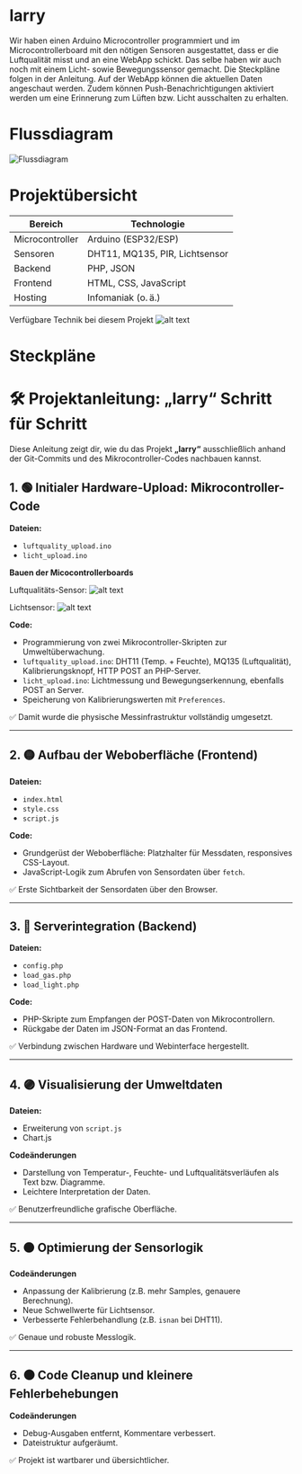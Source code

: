# larry

Wir haben einen Arduino Microcontroller programmiert und im Microcontrollerboard mit den nötigen Sensoren ausgestattet, dass er die Luftqualität misst und an eine WebApp schickt. Das selbe haben wir auch noch mit einem Licht- sowie Bewegungssensor gemacht. Die Steckpläne folgen in der Anleitung. Auf der WebApp können die aktuellen Daten angeschaut werden. Zudem können Push-Benachrichtigungen aktiviert werden um eine Erinnerung zum Lüften bzw. Licht ausschalten zu erhalten.

# Flussdiagram

![Flussdiagram](icons/Flussdiagram.jpeg)


# Projektübersicht

| Bereich         | Technologie                    |
| --------------- | ------------------------------ |
| Microcontroller | Arduino (ESP32/ESP)        |
| Sensoren        | DHT11, MQ135, PIR, Lichtsensor |
| Backend         | PHP, JSON                      |
| Frontend        | HTML, CSS, JavaScript          |
| Hosting         | Infomaniak (o. ä.)             |

Verfügbare Technik bei diesem Projekt
![alt text](icons/Technik.jpg)

# Steckpläne




# 🛠️ Projektanleitung: „larry“ Schritt für Schritt
Diese Anleitung zeigt dir, wie du das Projekt **„larry“** ausschließlich anhand der Git-Commits und des Mikrocontroller-Codes nachbauen kannst.



## 1. 🟢 Initialer Hardware-Upload: Mikrocontroller-Code

**Dateien:**  
- `luftquality_upload.ino`  
- `licht_upload.ino`

**Bauen der Micocontrollerboards**

Luftqualitäts-Sensor:
![alt text](icons/gassensor.jpeg)

Lichtsensor:
![alt text](icons/lichtsensor.jpeg)

**Code:**

- Programmierung von zwei Mikrocontroller-Skripten zur Umweltüberwachung.
- `luftquality_upload.ino`: DHT11 (Temp. + Feuchte), MQ135 (Luftqualität), Kalibrierungsknopf, HTTP POST an PHP-Server.
- `licht_upload.ino`: Lichtmessung und Bewegungserkennung, ebenfalls POST an Server.
- Speicherung von Kalibrierungswerten mit `Preferences`.

✅ Damit wurde die physische Messinfrastruktur vollständig umgesetzt.

---

## 2. 🟡 Aufbau der Weboberfläche (Frontend)

**Dateien:**  
- `index.html`  
- `style.css`  
- `script.js`

**Code:**

- Grundgerüst der Weboberfläche: Platzhalter für Messdaten, responsives CSS-Layout.
- JavaScript-Logik zum Abrufen von Sensordaten über `fetch`.

✅ Erste Sichtbarkeit der Sensordaten über den Browser.

---

## 3. 🔵 Serverintegration (Backend)

**Dateien:**  
- `config.php`
- `load_gas.php`  
- `load_light.php`  

**Code:**

- PHP-Skripte zum Empfangen der POST-Daten von Mikrocontrollern.
- Rückgabe der Daten im JSON-Format an das Frontend.

✅ Verbindung zwischen Hardware und Webinterface hergestellt.

---

## 4. 🟣 Visualisierung der Umweltdaten

**Dateien:**  
- Erweiterung von `script.js`  
- Chart.js

**Codeänderungen**

- Darstellung von Temperatur-, Feuchte- und Luftqualitätsverläufen als Text bzw. Diagramme.
- Leichtere Interpretation der Daten.

✅ Benutzerfreundliche grafische Oberfläche.

---

## 5. 🟤 Optimierung der Sensorlogik

**Codeänderungen**

- Anpassung der Kalibrierung (z.B. mehr Samples, genauere Berechnung).
- Neue Schwellwerte für Lichtsensor.
- Verbesserte Fehlerbehandlung (z.B. `isnan` bei DHT11).

✅ Genaue und robuste Messlogik.

---

## 6. ⚫ Code Cleanup und kleinere Fehlerbehebungen

**Codeänderungen**

- Debug-Ausgaben entfernt, Kommentare verbessert.
- Dateistruktur aufgeräumt.

✅ Projekt ist wartbarer und übersichtlicher.


